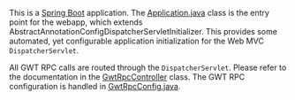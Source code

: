 This is a [Spring Boot](https://github.com/spring-projects/spring-boot) application. 
The [Application.java](Application.java) class is the entry point for the webapp, which extends
AbstractAnnotationConfigDispatcherServletInitializer. This provides some automated, yet configurable 
application initialization for the Web MVC `DispatcherServlet`.

All GWT RPC calls are routed through the `DispatcherServlet`. Please refer to the documentation in 
the [GwtRpcController](server/rpc/GwtRpcController.java) class. The GWT RPC configuration is 
handled in [GwtRpcConfig.java](conf/GwtRpcConfig.java).
